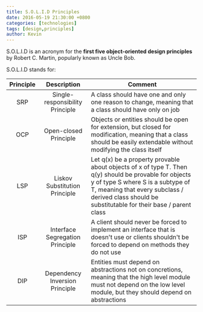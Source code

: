 ```yaml
---
title: S.O.L.I.D Principles
date: 2016-05-19 21:30:00 +0800
categories: [technologies]
tags: [design,principles]
author: Kevin
---
```


S.O.L.I.D is an acronym for the **first five object-oriented design principles** by Robert C. Martin, popularly known as Uncle Bob.

S.O.L.I.D stands for:

| Principle | Description                       | Comment |
|:---------:|:---------------------------------:|---------|
| SRP       |  Single-responsibility Principle  | A class should have one and only one reason to change, meaning that a class should have only on job |
| OCP       |  Open-closed Principle            | Objects or entities should be open for extension, but closed for modification, meaning that a class should be easily extendable without modifying the class itself |
| LSP       |  Liskov Substitution Principle    | Let q(x) be a property provable about objects of x of type T. Then q(y) should be provable for objects y of type S where S is a subtype of T, meaning that every subclass / derived class should be substitutable for their base / parent class |
| ISP       |  Interface Segregation Principle  | A client should never be forced to implement an interface that is doesn't use or clients shouldn't be forced to depend on methods they do not use |
| DIP       |  Dependency Inversion Principle   | Entities must depend on abstractions not on concretions, meaning that the high level module must not depend on the low level module, but they should depend on abstractions |
